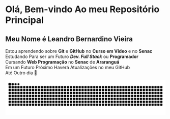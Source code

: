 # Olá, Bem-vindo Ao meu Repositório Principal
## Meu Nome é __Leandro Bernardino Vieira__  
Estou aprendendo sobre **Git** e **GitHub** no **Curso em Vídeo** e no **Senac**  
Estudando Para ser um Futuro __*Dev. Full Stack*__ ou **Programador**  
Cursando **Web Programação** no **Senac** de **Araranguá**  
Em um Futuro Próximo Haverá Atualizações no meu GitHub  
Até Outro dia 🤙

<picture>
  <source media="(prefers-color-scheme: dark)" srcset="https://raw.githubusercontent.com/LeandroBVieira/LeandroBVieira/output/github-contribution-grid-snake-dark.svg">
  <source media="(prefers-color-scheme: light)" srcset="https://raw.githubusercontent.com/LeandroBVieira/LeandroBVieira/output/github-contribution-grid-snake.svg">
  <img alt="github contribution grid snake animation" src="https://raw.githubusercontent.com/LeandroBVieira/LeandroBVieira/output/github-contribution-grid-snake.svg">
</picture>
